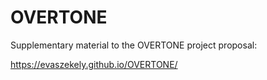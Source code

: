 # OVERTONE
Supplementary material to the OVERTONE project proposal:

https://evaszekely.github.io/OVERTONE/
